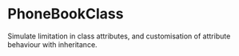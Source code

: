 # PhoneBookClass
Simulate limitation in class attributes, and customisation of attribute behaviour with inheritance.
